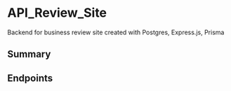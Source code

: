 # API_Review_Site

Backend for business review site created with Postgres, Express.js, Prisma

## Summary

## Endpoints
